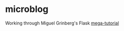 # microblog

Working through Miguel Grinberg's Flask [mega-tutorial](https://blog.miguelgrinberg.com/post/the-flask-mega-tutorial-part-i-hello-world)
